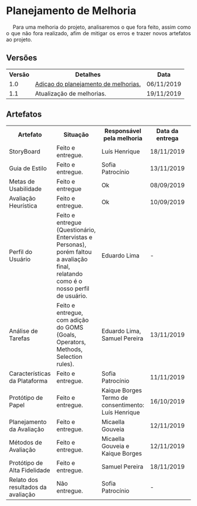 # Planejamento de Melhoria
<div class="line"></div>


<p align="justify">&emsp;
Para uma melhoria do projeto, analisaremos o que fora feito, assim como o que não fora realizado, afim de mitigar os erros e trazer novos artefatos ao projeto.
</p>

## Versões

<table class="versions">
	<tr>
		<th class="version_header">Versão</th>
		<th>Detalhes</th>
		<th>Data</th>
	</tr>
	<tr>
		<td>1.0</td>
		<td><a href="../melhorias">Adiçao do planejamento de melhorias.</a></td>
		<td>06/11/2019</td>
	</tr>	
	<tr>
		<td>1.1</td>
		<td>Atualização de melhorias.</td>
		<td>19/11/2019</td>
	</tr>	
</table> 

## Artefatos

<table class="artefatos">
	<tr>
		<th>Artefato</th>
		<th>Situação</th>
        <th>Responsável pela melhoria</th>
        <th>Data da entrega</th>
	</tr>
	<tr>
		<td>StoryBoard</td>
		<td>Feito e entregue.</td>
        <td>Luís Henrique</td>
        <td>18/11/2019</td>
	</tr>
	<tr>
		<td>Guia de Estilo</td>
		<td>Feito e entregue.</td>
        <td>Sofia Patrocínio</td>
        <td>13/11/2019</td>
	</tr>
	<tr>
		<td>Metas de Usabilidade</td>
		<td>Feito e entregue</td>
        <td>Ok</td>
        <td>08/09/2019</td>
	</tr>
	<tr>
		<td>Avaliação Heurística</td>
		<td>Feito e entregue.</td>
        <td>Ok</td>
        <td>10/09/2019</td>
	</tr>
	<tr>
		<td>Perfil do Usuário</td>
		<td>Feito e entregue (Questionário, Entervistas e Personas), porém faltou a avaliação final, relatando como é o nosso perfil de usuário.</td>
        <td>Eduardo Lima</td>
        <td>-</td>
	</tr>
	<tr>
		<td>Análise de Tarefas</td>
		<td>Feito e entregue, com adição do GOMS (Goals, Operators, Methods, Selection rules).</td>
        <td>Eduardo Lima, Samuel Pereira</td>
        <td>13/11/2019<td>
	</tr>
	<tr>
		<td>Características da Plataforma</td>
		<td>Feito e entregue.</td>
        <td>Sofia Patrocínio</td>
        <td>11/11/2019<td>
	</tr>
	<tr>
		<td>Protótipo de Papel</td>
		<td>Feito e entregue.</td>
        <td>Kaique Borges<br>Termo de consentimento: Luís Henrique</td>
        <td>16/10/2019<td>
	</tr>
	<tr>
		<td>Planejamento da Avaliação</td>
		<td>Feito e entregue.</td>
        <td>Micaella Gouveia</td>
        <td>12/11/2019<td>
	</tr>
	</tr>
	<tr>
		<td>Métodos de Avaliação</td>
		<td>Feito e entregue.</td>
        <td>Micaella Gouveia e Kaique Borges</td>
        <td>12/11/2019<td>
	</tr>
	<tr>
		<td>Protótipo de Alta Fidelidade</td>
		<td>Feito e entregue.</td>
        <td>Samuel Pereira</td>
        <td>18/11/2019<td>
	</tr>
	<tr>
		<td>Relato dos resultados da avaliação</td>
		<td>Não entregue.</td>
        <td>Sofia Patrocínio</td>
        <td>-<td>
	</tr>
</table> 
<br>